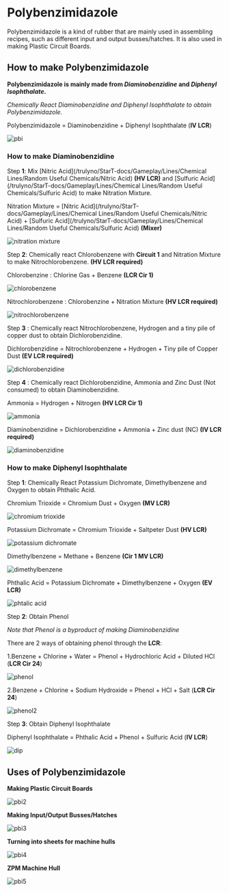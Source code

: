 # Polybenzimidazole

Polybenzimidazole is a kind of rubber that are mainly used in assembling recipes, such as different input and output busses/hatches.
It is also used in making Plastic Circuit Boards.

## How to make Polybenzimidazole

**Polybenzimidazole is mainly made from *Diaminobenzidine* and *Diphenyl Isophthalate*.**

*Chemically React Diaminobenzidine and Diphenyl Isophthalate to obtain Polybenzimidazole.*

Polybenzimidazole = Diaminobenzidine + Diphenyl Isophthalate <iv>(**IV LCR**)</iv>

![pbi](PBI_img/large_chemical_reactor_polybenzimidazole.png)


### How to make Diaminobenzidine

Step **1**: Mix [Nitric Acid](/trulyno/StarT-docs/Gameplay/Lines/Chemical Lines/Random Useful Chemicals/Nitric Acid) <hv>**(HV LCR)** </hv> and [Sulfuric Acid](/trulyno/StarT-docs/Gameplay/Lines/Chemical Lines/Random Useful Chemicals/Sulfuric Acid) to make Nitration Mixture.

Nitration Mixture = [Nitric Acid](/trulyno/StarT-docs/Gameplay/Lines/Chemical Lines/Random Useful Chemicals/Nitric Acid) + [Sulfuric Acid](/trulyno/StarT-docs/Gameplay/Lines/Chemical Lines/Random Useful Chemicals/Sulfuric Acid) </sulfuric> **(Mixer)**

![nitration mixture](PBI_img/mixer_nitration_mixture.png)

Step **2**: Chemically react Chlorobenzene with **Circuit 1** and Nitration Mixture to make Nitrochlorobenzene. <hv>**(HV LCR required)**</hv>

Chlorobenzine : Chlorine Gas + Benzene **(LCR Cir 1)** 

![chlorobenzene](PBI_img/large_chemical_reactor_chlorobenzene.png)

Nitrochlorobenzene : Chlorobenzine + Nitration Mixture <hv>**(HV LCR required)**</hv>

![nitrochlorobenzene](PBI_img/large_chemical_reactor_nitrochlorobenzene.png)

Step **3** : Chemically react Nitrochlorobenzene, Hydrogen and a tiny pile of copper dust to obtain Dichlorobenzidine.

Dichlorobenzidine = Nitrochlorobenzene + Hydrogen + Tiny pile of Copper Dust <ev>**(EV LCR required)**</ev>

![dichlorobenzidine](PBI_img/large_chemical_reactor_dichlorobenzidine_9.png)

Step **4** : Chemically react Dichlorobenzidine, Ammonia and Zinc Dust (Not consumed) to obtain Diaminobenzidine.

Ammonia = Hydrogen + Nitrogen <hv>**(HV LCR Cir 1)**</hv>

![ammonia](PBI_img/large_chemical_reactor_ammonia_from_elements.png)

Diaminobenzidine = Dichlorobenzidine + Ammonia + Zinc dust (NC) <iv>**(IV LCR required)**</iv>

![diaminobenzidine](PBI_img/large_chemical_reactor_diaminobenzidine.png)

### How to make Diphenyl Isophthalate

Step **1**: Chemically React Potassium Dichromate, Dimethylbenzene and Oxygen to obtain Phthalic Acid.

Chromium Trioxide = Chromium Dust + Oxygen <MV>**(MV LCR)**</MV>

![chromium trioxide](PBI_img/large_chemical_reactor_chromium_trioxide.png)

Potassium Dichromate = Chromium Trioxide + Saltpeter Dust <hV>**(HV LCR)**</hV>

![potassium dichromate](PBI_img/large_chemical_reactor_potassium_dichromate.png)

Dimethylbenzene = Methane + Benzene <MV>**(Cir 1 MV LCR)**</MV>

![dimethylbenzene](PBI_img/large_chemical_reactor_dimethylbenzene.png)

Phthalic Acid = Potassium Dichromate + Dimethylbenzene + Oxygen <EV>**(EV LCR)**</EV>

![phtalic acid](PBI_img/large_chemical_reactor_phthalic_acid_from_dimethylbenzene_9.png)

Step **2**: Obtain Phenol

*Note that Phenol is a byproduct of making Diaminobenzidine*

There are 2 ways of obtaining phenol through the **LCR**:

1.Benzene + Chlorine + Water = Phenol + Hydrochloric Acid + Diluted HCl (**LCR Cir 24**)

![phenol](PBI_img/large_chemical_reactor_phenol_hcl_shortcut.png)

2.Benzene + Chlorine + Sodium Hydroxide = Phenol + HCl + Salt (**LCR Cir 24**)

![phenol2](PBI_img/large_chemical_reactor_phenol_salt_shortcut.png)

Step **3**: Obtain Diphenyl Isophthalate

Diphenyl Isophthalate = Phthalic Acid + Phenol + Sulfuric Acid <IV>(**IV LCR**)</IV>

![dip](PBI_img/large_chemical_reactor_diphenyl_isophtalate.png)

## Uses of Polybenzimidazole

**Making Plastic Circuit Boards**

![pbi2](PBI_img/large_chemical_reactor_plastic_board_pbi.png)


**Making Input/Output Busses/Hatches**

![pbi3](PBI_img/assembler_item_export_bus_mv_polybenzimidazole.png)

**Turning into sheets for machine hulls**

![pbi4](PBI_img/fluid_solidifier_solidify_polybenzimidazole_to_plate.png)

**<Zpm>ZPM Machine Hull</zpm>**

![pbi5](PBI_img/shaped_zpm_machine_hull.png)